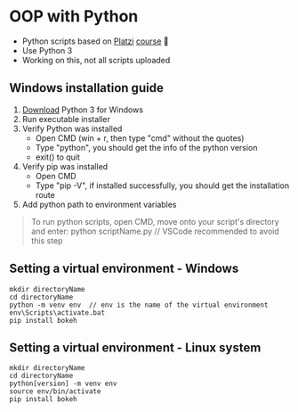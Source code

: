# OOP with Python
- Python scripts based on [Platzi](https://platzi.com/c/enez/ "Platzi") [course](https://platzi.com/clases/poo-python/ "course") 💚
- Use Python 3
- Working on this, not all scripts uploaded

## Windows installation guide
1. [Download](https://www.python.org/downloads/ "Download") Python 3 for Windows
2. Run executable installer
3. Verify Python was installed
	- Open CMD (win + r, then type "cmd" without the quotes)
	- Type "python", you should get the info of the python version
	- exit() to quit
4. Verify pip was installed
	- Open CMD
	- Type "pip -V", if installed successfully, you should get the installation route
5. Add python path to environment variables

> To run python scripts, open CMD, move onto your script's directory and enter: 
>  python scriptName.py  // VSCode recommended to avoid this step

## Setting a virtual environment - Windows
    mkdir directoryName
    cd directoryName
    python -m venv env  // env is the name of the virtual environment
    env\Scripts\activate.bat
    pip install bokeh
## Setting a virtual environment - Linux system
    mkdir directoryName
    cd directoryName
    python[version] -m venv env
    source env/bin/activate
    pip install bokeh
